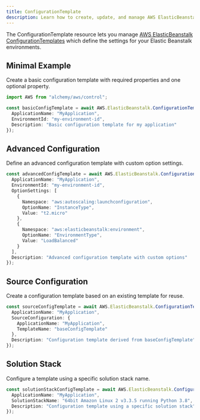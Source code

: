```yaml
---
title: ConfigurationTemplate
description: Learn how to create, update, and manage AWS ElasticBeanstalk ConfigurationTemplates using Alchemy Cloud Control.
---
```


The ConfigurationTemplate resource lets you manage [AWS ElasticBeanstalk ConfigurationTemplates](https://docs.aws.amazon.com/elasticbeanstalk/latest/userguide/) which define the settings for your Elastic Beanstalk environments.

## Minimal Example

Create a basic configuration template with required properties and one optional property.

```ts
import AWS from "alchemy/aws/control";

const basicConfigTemplate = await AWS.ElasticBeanstalk.ConfigurationTemplate("basicConfigTemplate", {
  ApplicationName: "MyApplication",
  EnvironmentId: "my-environment-id",
  Description: "Basic configuration template for my application"
});
```

## Advanced Configuration

Define an advanced configuration template with custom option settings.

```ts
const advancedConfigTemplate = await AWS.ElasticBeanstalk.ConfigurationTemplate("advancedConfigTemplate", {
  ApplicationName: "MyApplication",
  EnvironmentId: "my-environment-id",
  OptionSettings: [
    {
      Namespace: "aws:autoscaling:launchconfiguration",
      OptionName: "InstanceType",
      Value: "t2.micro"
    },
    {
      Namespace: "aws:elasticbeanstalk:environment",
      OptionName: "EnvironmentType",
      Value: "LoadBalanced"
    }
  ],
  Description: "Advanced configuration template with custom options"
});
```

## Source Configuration

Create a configuration template based on an existing template for reuse.

```ts
const sourceConfigTemplate = await AWS.ElasticBeanstalk.ConfigurationTemplate("sourceConfigTemplate", {
  ApplicationName: "MyApplication",
  SourceConfiguration: {
    ApplicationName: "MyApplication",
    TemplateName: "baseConfigTemplate"
  },
  Description: "Configuration template derived from baseConfigTemplate"
});
```

## Solution Stack

Configure a template using a specific solution stack name.

```ts
const solutionStackConfigTemplate = await AWS.ElasticBeanstalk.ConfigurationTemplate("solutionStackConfigTemplate", {
  ApplicationName: "MyApplication",
  SolutionStackName: "64bit Amazon Linux 2 v3.3.5 running Python 3.8",
  Description: "Configuration template using a specific solution stack"
});
```
